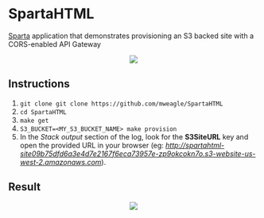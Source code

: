 # SpartaHTML
[Sparta](https://github.com/mweagle/Sparta) application that demonstrates provisioning an S3 backed site with a CORS-enabled API Gateway

<div align="center"><img src="https://raw.githubusercontent.com/mweagle/SpartaHTML/master/Sparta.gif" />
</div>


## Instructions

1. `git clone git clone https://github.com/mweagle/SpartaHTML`
1. `cd SpartaHTML`
1. `make get`
1. `S3_BUCKET=<MY_S3_BUCKET_NAME> make provision`
1. In the _Stack output_ section of the log, look for the **S3SiteURL** key and open the provided URL in your browser (eg: _http://spartahtml-site09b75dfd6a3e4d7e2167f6eca73957e-zp9okcokn7o.s3-website-us-west-2.amazonaws.com_).

## Result

<div align="center"><img src="https://raw.githubusercontent.com/mweagle/SpartaHTML/master/site/screenshot.jpg" />
</div>
